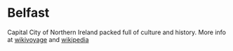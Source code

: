 # Belfast
Capital City of Northern Ireland packed full of culture and history.
More info at [wikivoyage](https://en.wikivoyage.org/wiki/Belfast) and [wikipedia](https://en.wikipedia.org/wiki/Belfast)